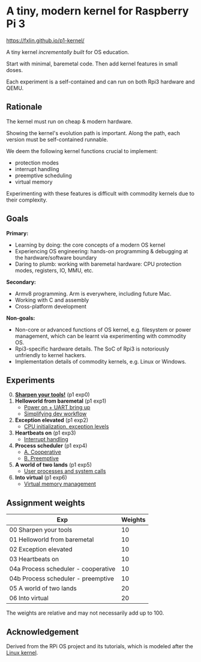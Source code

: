 # A tiny, modern kernel for Raspberry Pi 3 

https://fxlin.github.io/p1-kernel/

A tiny kernel *incrementally built* for OS education. 

Start with minimal, baremetal code. Then add kernel features in small doses. 

Each experiment is a self-contained and can run on both Rpi3 hardware and QEMU. 

## Rationale

The kernel must run on cheap & modern hardware. 

Showing the kernel's evolution path is important. Along the path, each version must be self-contained runnable. 

We deem the following kernel functions crucial to implement: 
* protection modes
* interrupt handling
* preemptive scheduling
* virtual memory 

Experimenting with these features is difficult with commodity kernels due to their complexity. 

## Goals

**Primary:** 
* Learning by doing: the core concepts of a modern OS kernel
* Experiencing OS engineering: hands-on programming & debugging at the hardware/software boundary
* Daring to plumb: working with baremetal hardware: CPU protection modes, registers, IO, MMU, etc.

**Secondary:**
* Armv8 programming. Arm is everywhere, including future Mac. 
* Working with C and assembly 
* Cross-platform development 

**Non-goals:**
* Non-core or advanced functions of OS kernel, e.g. filesystem or power management, which can be learnt via experimenting with commodity OS. 
* Rpi3-specific hardware details. The SoC of Rpi3 is notoriously unfriendly to kernel hackers. 
* Implementation details of commodity kernels, e.g. Linux or Windows.  

<!---- to complete --->

## Experiments
0. **[Sharpen your tools!](lesson00/rpi-os.md)** (p1 exp0) 
1. **Helloworld from baremetal** (p1 exp1) 
      * [Power on + UART bring up](lesson01/rpi-os.md)
      * [Simplifying dev workflow](lesson01/workflow.md)
2. **Exception elevated** (p1 exp2) 
      * [CPU initialization, exception levels](lesson02/rpi-os.md)
3. **Heartbeats on** (p1 exp3) 
      * [Interrupt handling](lesson03/rpi-os.md)
4. **Process scheduler** (p1 exp4) 
      * [A. Cooperative](lesson04a/rpi-os.md) 
      * [B. Preemptive](lesson04b/rpi-os.md) 
5. **A world of two lands** (p1 exp5) 
      * [User processes and system calls](lesson05/rpi-os.md) 
6. **Into virtual** (p1 exp6) 
      * [Virtual memory management](lesson06/rpi-os.md) 

## Assignment weights

| Exp                                 | Weights |
| ----------------------------------- | ------- |
| 00 Sharpen your tools               | 10      |
| 01 Helloworld from baremetal        | 10      |
| 02 Exception elevated               | 10      |
| 03 Heartbeats on                    | 10      |
| 04a Process scheduler - cooperative | 10      |
| 04b Process scheduler - preemptive  | 10      |
| 05 A world of two lands             | 20      |
| 06 Into virtual                     | 20      |

The weights are relative and may not necessarily add up to 100. 

## Acknowledgement
Derived from the RPi OS project and its tutorials, which is modeled after the [Linux kernel](https://github.com/torvalds/linux). 
